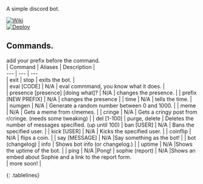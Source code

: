 <style>
.tablelines table, .tablelines td, .tablelines th {
        border: 1px solid black;
        }
</style>

A simple discord bot.  
  
[![Wiki](https://img.icons8.com/ios/32/000000/wikipedia.png)](https://www.github.com/codeducks/xBOT/wiki)  
[![Deploy](https://www.herokucdn.com/deploy/button.svg)](https://heroku.com/deploy?template=https://github.com/codeducks/xBOT/tree/master)

## Commands.  
add your prefix before the command.  
| Command | Aliases | Description |  
--- | --- | ---   
| exit | stop | exits the bot. |  
| eval [CODE] | N/A | eval commmand, you know what it does.  |  
| presence [presence] [doing what]? | N/A | changes the presence.  |
| prefix [NEW PREFIX] | N/A | changes the presence |
| time | N/A | tells the time. |  
| numgen | N/A | Generate a random number between 0 and 1000. |
| meme | N/A | Gets a meme from r/memes. |
| cringe | N/A | Gets a cringy post from r/cringe. (needs some tweaking) |
| del [1-100] | purge, delete | Deletes the number of messages specified. (up until 100)
| ban [USER] | N/A | Bans the specified user. | 
| kick [USER] | N/A | Kicks the specified user. | 
| coinflip | N/A | flips a coin. | 
| say [MESSAGE] | N/A |Say something as the bot! | 
| bot (changelog) | info | Shows bot info (or changelog.) | 
| uptime | N/A |Shows the uptime of the bot. | 
| ping | N/A |Pong!
| sophie (report) | N/A |Shows an embed about Sophie and a link to the report form.  
| more soon! |

{: .tablelines}

